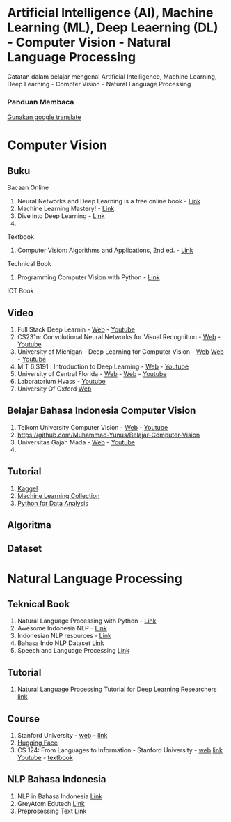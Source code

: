 # Artificial Intelligence (AI), Machine Learning (ML), Deep Leaerning (DL) - Computer Vision - Natural Language Processing
Catatan dalam belajar mengenal Artificial Intelligence, Machine Learning, Deep Learning - Compter Vision - Natural Language Processing

### Panduan Membaca
[Gunakan google translate](https://translate.google.co.id/?hl=id&sl=en&tl=id&op=docs)

# Computer Vision

## Buku
Bacaan Online
1. Neural Networks and Deep Learning is a free online book - [Link](http://neuralnetworksanddeeplearning.com/)
2. Machine Learning Mastery! - [Link](https://machinelearningmastery.com/start-here/)
3. Dive into Deep Learning - [Link](https://d2l.ai/index.html)
4. 

Textbook
1. Computer Vision: Algorithms and Applications, 2nd ed. - [Link](http://szeliski.org/Book/)

Technical Book
1. Programming Computer Vision with Python - [Link](http://programmingcomputervision.com/)

IOT Book 

## Video
1. Full Stack Deep Learnin - [Web](https://fullstackdeeplearning.com/spring2021) - [Youtube](https://www.youtube.com/c/FullStackDeepLearning)
3. CS231n: Convolutional Neural Networks for Visual Recognition - [Web](http://cs231n.stanford.edu/) - [Youtube](https://www.youtube.com/playlist?list=PL3FW7Lu3i5JvHM8ljYj-zLfQRF3EO8sYv)
4. University of Michigan - Deep Learning for Computer Vision - [Web](https://web.eecs.umich.edu/~justincj/teaching/eecs498/FA2020/) [Web](https://web.eecs.umich.edu/~justincj/teaching/eecs442/WI2021/) - [Youtube](https://www.youtube.com/playlist?list=PL5-TkQAfAZFbzxjBHtzdVCWE0Zbhomg7r)
5. MIT 6.S191 : Introduction to Deep Learning - [Web](http://introtodeeplearning.com/) - [Youtube](https://www.youtube.com/watch?v=5tvmMX8r_OM&list=PLtBw6njQRU-rwp5__7C0oIVt26ZgjG9NI&index=2)
6. University of Central Florida - [Web](https://www.crcv.ucf.edu/courses/cap6412-spring-2020/) - [Web](https://www.crcv.ucf.edu/courses/cap4453-spring-2021/) - [Youtube](https://www.youtube.com/playlist?list=PLd3hlSJsX_Ikm5il1HgmDB_z62BeoikFX)
7. Laboratorium Hvass - [Youtube](https://www.youtube.com/watch?v=er8RQZoX3yk&list=PL9Hr9sNUjfsmEu1ZniY0XpHSzl5uihcXZ)
8. University Of Oxford [Web](https://www.robots.ox.ac.uk/~vgg/practicals/overview/#convolutional-neural-networks)

## Belajar Bahasa Indonesia Computer Vision 
1. Telkom University Computer Vision - [Web](https://anditya.staff.telkomuniversity.ac.id/academic/cv/) - [Youtube](https://www.youtube.com/watch?v=lDrexeTiDtI&list=PLcYqQ2VpYNYu8kVYoJLbsnsOFjzST5wCG)
2. https://github.com/Muhammad-Yunus/Belajar-Computer-Vision
3. Universitas Gajah Mada - [Web](https://sunu.staff.ugm.ac.id/kuliah-ai/) - [Youtube](https://www.youtube.com/playlist?list=PLx-HKa1vQHeBfXIvQMZ1VFddOo9i8rmc0)
5. 


## Tutorial 
1. [Kaggel](https://www.kaggle.com/)
2. [Machine Learning Collection](https://github.com/aladdinpersson/Machine-Learning-Collection)
3. [Python for Data Analysis](https://www.youtube.com/playlist?list=PLiC1doDIe9rCYWmH9wIEYEXXaJ4KAi3jc)

## Algoritma 

## Dataset

# Natural Language Processing

## Teknical Book
1. Natural Language Processing with Python - [Link](http://www.nltk.org/book/)
2. Awesome Indonesia NLP - [Link](https://github.com/irfnrdh/Awesome-Indonesia-NLP)
3. Indonesian NLP resources - [Link](https://github.com/kmkurn/id-nlp-resource)
4. Bahasa Indo NLP Dataset [Link](https://github.com/keyreply/Bahasa-Indo-NLP-Dataset)
5. Speech and Language Processing [Link](https://web.stanford.edu/~jurafsky/slp3/)


## Tutorial 
1. Natural Language Processing Tutorial for Deep Learning Researchers [link](https://github.com/graykode/nlp-tutorial)

## Course 
1. Stanford University - [web](http://web.stanford.edu/class/cs224n/) - [link](https://www.youtube.com/playlist?list=PLLssT5z_DsK8HbD2sPcUIDfQ7zmBarMYv)
2. [Hugging Face](https://huggingface.co/course/chapter1)
3. CS 124: From Languages to Information - Stanford University - [web](http://web.stanford.edu/class/cs124/) [link Youtube](https://www.youtube.com/channel/UC_48v322owNVtORXuMeRmpA) - [textbook](https://web.stanford.edu/~jurafsky/slp3/)

## NLP Bahasa Indonesia 
1. NLP in Bahasa Indonesia [Link](https://github.com/louisowen6/NLP_bahasa_resources)
2. GreyAtom Edutech [Link](https://github.com/commit-live-students)
3. Preprosessing Text [Link](https://fitri170048.github.io/Text_Preprocessing/)





